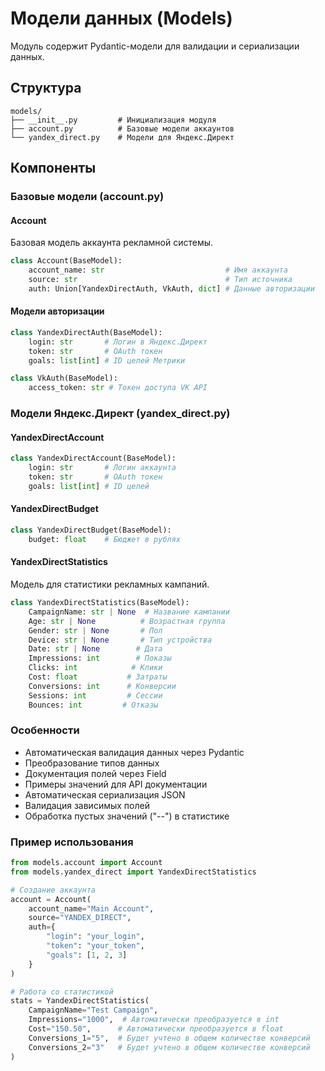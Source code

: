# Модели данных (Models)

Модуль содержит Pydantic-модели для валидации и сериализации данных.

## Структура

```
models/
├── __init__.py         # Инициализация модуля
├── account.py          # Базовые модели аккаунтов
└── yandex_direct.py    # Модели для Яндекс.Директ
```

## Компоненты

### Базовые модели (account.py)

#### Account
Базовая модель аккаунта рекламной системы.

```python
class Account(BaseModel):
    account_name: str                           # Имя аккаунта
    source: str                                 # Тип источника
    auth: Union[YandexDirectAuth, VkAuth, dict] # Данные авторизации
```

#### Модели авторизации
```python
class YandexDirectAuth(BaseModel):
    login: str       # Логин в Яндекс.Директ
    token: str       # OAuth токен
    goals: list[int] # ID целей Метрики

class VkAuth(BaseModel):
    access_token: str # Токен доступа VK API
```

### Модели Яндекс.Директ (yandex_direct.py)

#### YandexDirectAccount
```python
class YandexDirectAccount(BaseModel):
    login: str       # Логин аккаунта
    token: str       # OAuth токен
    goals: list[int] # ID целей
```

#### YandexDirectBudget
```python
class YandexDirectBudget(BaseModel):
    budget: float    # Бюджет в рублях
```

#### YandexDirectStatistics
Модель для статистики рекламных кампаний.

```python
class YandexDirectStatistics(BaseModel):
    CampaignName: str | None  # Название кампании
    Age: str | None          # Возрастная группа
    Gender: str | None       # Пол
    Device: str | None       # Тип устройства
    Date: str | None        # Дата
    Impressions: int        # Показы
    Clicks: int            # Клики
    Cost: float           # Затраты
    Conversions: int      # Конверсии
    Sessions: int         # Сессии
    Bounces: int         # Отказы
```

### Особенности
- Автоматическая валидация данных через Pydantic
- Преобразование типов данных
- Документация полей через Field
- Примеры значений для API документации
- Автоматическая сериализация JSON
- Валидация зависимых полей
- Обработка пустых значений ("--") в статистике

### Пример использования

```python
from models.account import Account
from models.yandex_direct import YandexDirectStatistics

# Создание аккаунта
account = Account(
    account_name="Main Account",
    source="YANDEX_DIRECT",
    auth={
        "login": "your_login",
        "token": "your_token",
        "goals": [1, 2, 3]
    }
)

# Работа со статистикой
stats = YandexDirectStatistics(
    CampaignName="Test Campaign",
    Impressions="1000",  # Автоматически преобразуется в int
    Cost="150.50",      # Автоматически преобразуется в float
    Conversions_1="5",  # Будет учтено в общем количестве конверсий
    Conversions_2="3"   # Будет учтено в общем количестве конверсий
) 